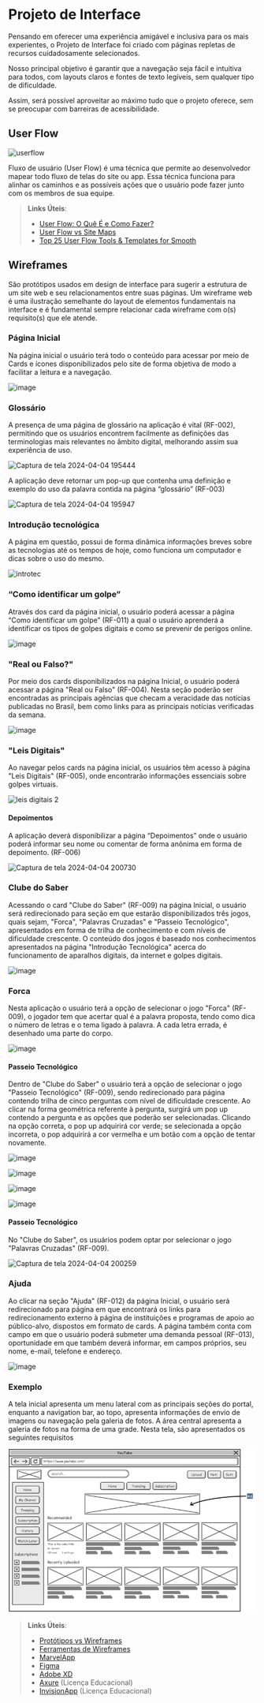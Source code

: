 
# Projeto de Interface

Pensando em oferecer uma experiência amigável e inclusiva para os mais experientes, o Projeto de Interface foi criado com páginas repletas de recursos cuidadosamente selecionados.

Nosso principal objetivo é garantir que a navegação seja fácil e intuitiva para todos, com layouts claros e fontes de texto legíveis, sem qualquer tipo de dificuldade.

Assim, será possível aproveitar ao máximo tudo que o projeto oferece, sem se preocupar com barreiras de acessibilidade.
## User Flow

![userflow](https://github.com/ICEI-PUC-Minas-PMV-SI/pmv-si-2024-1-pe1-t2-desinformacaodigital/assets/160979479/f0570785-c026-428f-b4f6-d7902b9e4298)





Fluxo de usuário (User Flow) é uma técnica que permite ao desenvolvedor mapear todo fluxo de telas do site ou app. Essa técnica funciona para alinhar os caminhos e as possíveis ações que o usuário pode fazer junto com os membros de sua equipe.


> **Links Úteis**:
> - [User Flow: O Quê É e Como Fazer?](https://medium.com/7bits/fluxo-de-usu%C3%A1rio-user-flow-o-que-%C3%A9-como-fazer-79d965872534)
> - [User Flow vs Site Maps](http://designr.com.br/sitemap-e-user-flow-quais-as-diferencas-e-quando-usar-cada-um/)
> - [Top 25 User Flow Tools & Templates for Smooth](https://www.mockplus.com/blog/post/user-flow-tools)


## Wireframes

São protótipos usados em design de interface para sugerir a estrutura de um site web e seu relacionamentos entre suas páginas. Um wireframe web é uma ilustração semelhante do layout de elementos fundamentais na interface e é fundamental sempre relacionar cada wireframe com o(s) requisito(s) que ele atende.

### Página Inicial
Na página inicial o usuário terá todo o conteúdo para acessar por meio de Cards e ícones disponibilizados pelo site de forma objetiva de modo a facilitar a leitura e a navegação.

![image](https://github.com/ICEI-PUC-Minas-PMV-SI/pmv-si-2024-1-pe1-t2-desinformacaodigital/assets/160979479/ec73fd5f-4b6b-4cc9-b445-8e92340d1377)

### Glossário

A presença de uma página de glossário na aplicação é vital (RF-002), permitindo que os usuários encontrem facilmente as definições das terminologias mais relevantes no âmbito digital, melhorando assim sua experiência de uso.

![Captura de tela 2024-04-04 195444](https://github.com/ICEI-PUC-Minas-PMV-SI/pmv-si-2024-1-pe1-t2-desinformacaodigital/assets/160187639/ce512a95-5bb3-4711-ae8f-b8b6dc0a4b83)

A aplicação deve retornar um pop-up que contenha uma definição e exemplo do uso da palavra contida na página “glossário” (RF-003)

![Captura de tela 2024-04-04 195947](https://github.com/ICEI-PUC-Minas-PMV-SI/pmv-si-2024-1-pe1-t2-desinformacaodigital/assets/160187639/1789d19b-2ddc-4f67-81f1-bc3370ee04a9)

### Introdução tecnológica
A página em questão, possui de forma dinâmica informações breves sobre as tecnologias até os tempos de hoje, como funciona um computador e dicas sobre o uso do mesmo.

![introtec](https://github.com/ICEI-PUC-Minas-PMV-SI/pmv-si-2024-1-pe1-t2-desinformacaodigital/assets/160979479/1cb9d5a6-eeea-47cc-a853-de8f7cd4a416)

### “Como identificar um golpe”

 Através dos card da página inicial, o usuário poderá acessar a página “Como identificar um golpe” (RF-011) a qual o usuário aprenderá a identificar os tipos de golpes digitais e como se prevenir de perigos online.

![image](https://github.com/ICEI-PUC-Minas-PMV-SI/pmv-si-2024-1-pe1-t2-desinformacaodigital/assets/161775213/40d9c2dd-4624-45f8-8502-05d0da6d2912)



### "Real ou Falso?" 

Por meio dos cards disponibilizados na página Inicial, o usuário poderá acessar a página "Real ou Falso" (RF-004). Nesta seção poderão ser encontradas as principais agências que checam a veracidade das notícias publicadas no Brasil, bem como links para as principais notícias verificadas da semana. 

![image](https://github.com/ICEI-PUC-Minas-PMV-SI/pmv-si-2024-1-pe1-t2-desinformacaodigital/assets/160979479/6fb93d4c-4ce5-4756-9fd8-8c827291e581)

### "Leis Digitais" 

Ao navegar pelos cards na página inicial, os usuários têm acesso à página "Leis Digitais" (RF-005), onde encontrarão informações essenciais sobre golpes virtuais.

![leis digitais 2](https://github.com/ICEI-PUC-Minas-PMV-SI/pmv-si-2024-1-pe1-t2-desinformacaodigital/assets/161175013/af6ce807-a704-4540-aed7-d6d79b344b36)


#### Depoimentos 

A aplicação deverá disponibilizar a página “Depoimentos” onde o usuário poderá informar seu nome ou comentar de forma anônima em forma de depoimento. (RF-006)

![Captura de tela 2024-04-04 200730](https://github.com/ICEI-PUC-Minas-PMV-SI/pmv-si-2024-1-pe1-t2-desinformacaodigital/assets/160187639/55238f4d-682e-4e7a-a7ea-ecd821a7f927)



### Clube do Saber 

Acessando o card "Clube do Saber" (RF-009) na página Inicial, o usuário será redirecionado para seção em que estarão disponibilizados três jogos, quais sejam, "Forca", "Palavras Cruzadas" e "Passeio Tecnológico", apresentados em forma de trilha de conhecimento e com níveis de dificuldade crescente. O conteúdo dos jogos é baseado nos conhecimentos apresentados na página "Introdução Tecnológica" acerca do funcionamento de aparalhos digitais, da internet e golpes digitais. 

![image](https://github.com/ICEI-PUC-Minas-PMV-SI/pmv-si-2024-1-pe1-t2-desinformacaodigital/assets/160979479/e58bb852-de7f-4e76-b06b-32c9caf7bf7d)

### Forca
Nesta aplicação o usuário terá a opção de selecionar o jogo "Forca" (RF-009), o jogador tem que acertar qual é a palavra proposta, tendo como dica o número de letras e o tema ligado à palavra. A cada letra errada, é desenhado uma parte do corpo.

![image](https://github.com/ICEI-PUC-Minas-PMV-SI/pmv-si-2024-1-pe1-t2-desinformacaodigital/assets/161775213/8042b4c2-09a4-475e-8104-ccf6589abb57)



#### Passeio Tecnológico

Dentro de "Clube do Saber" o usuário terá a opção de selecionar o jogo "Passeio Tecnológico" (RF-009), sendo redirecionado para página contendo trilha de cinco perguntas com nível de dificuldade crescente. Ao clicar na forma geométrica referente à pergunta, surgirá um pop up contendo a pergunta e as opções que poderão ser selecionadas. Clicando na opção correta, o pop up adquirirá cor verde; se selecionada a opção incorreta, o pop adquirirá a cor vermelha e um botão com a opção de tentar novamente. 

![image](https://github.com/ICEI-PUC-Minas-PMV-SI/pmv-si-2024-1-pe1-t2-desinformacaodigital/assets/160979479/0c33a7b9-10bf-45eb-b9f6-b6ddbabc7987)


![image](https://github.com/ICEI-PUC-Minas-PMV-SI/pmv-si-2024-1-pe1-t2-desinformacaodigital/assets/160979479/6dcd35e8-2371-4d7d-8839-8694c5578a49)


![image](https://github.com/ICEI-PUC-Minas-PMV-SI/pmv-si-2024-1-pe1-t2-desinformacaodigital/assets/160979479/f62fcb3a-13d7-473a-9127-69e6613ca121)


![image](https://github.com/ICEI-PUC-Minas-PMV-SI/pmv-si-2024-1-pe1-t2-desinformacaodigital/assets/160979479/72e285e0-3303-48ec-88f3-03acb3d54fda)

#### Passeio Tecnológico

No "Clube do Saber", os usuários podem optar por selecionar o jogo "Palavras Cruzadas" (RF-009).

![Captura de tela 2024-04-04 200259](https://github.com/ICEI-PUC-Minas-PMV-SI/pmv-si-2024-1-pe1-t2-desinformacaodigital/assets/160187639/d53e4a34-f3e4-41a2-a552-bf053140199e)


### Ajuda

Ao clicar na seção "Ajuda" (RF-012) da página Inicial, o usuário será redirecionado para página em que encontrará os links para redirecionamento externo à página de instituições e programas de apoio ao público-alvo, dispostos em formato de cards. A página também conta com campo em que o usuário poderá submeter uma demanda pessoal (RF-013), oportunidade em que também deverá informar, em campos próprios, seu nome, e-mail, telefone e endereço.

![image](https://github.com/ICEI-PUC-Minas-PMV-SI/pmv-si-2024-1-pe1-t2-desinformacaodigital/assets/160979479/d1872ca5-d296-44a8-bf46-0064db5ad3c7)



### Exemplo

A tela inicial apresenta um menu lateral com as principais seções do portal, enquanto a navigation bar, ao topo, apresenta informações de envio de imagens ou navegação pela galeria de fotos. A área central apresenta a galeria de fotos na forma de uma grade. Nesta tela, são apresentados os seguintes requisitos

![Exemplo de Wireframe](img/wireframe-example.png)

 
> **Links Úteis**:
> - [Protótipos vs Wireframes](https://www.nngroup.com/videos/prototypes-vs-wireframes-ux-projects/)
> - [Ferramentas de Wireframes](https://rockcontent.com/blog/wireframes/)
> - [MarvelApp](https://marvelapp.com/developers/documentation/tutorials/)
> - [Figma](https://www.figma.com/)
> - [Adobe XD](https://www.adobe.com/br/products/xd.html#scroll)
> - [Axure](https://www.axure.com/edu) (Licença Educacional)
> - [InvisionApp](https://www.invisionapp.com/) (Licença Educacional)
